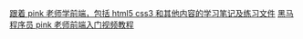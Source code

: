 [跟着 pink 老师学前端，包括 html5 css3 和其他内容的学习笔记及练习文件](https://github.com/Dong98-code/Mr.Pink_learning_notes)
[黑马程序员 pink 老师前端入门视频教程](https://github.com/willzhao77/html_css_material)

